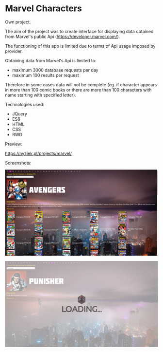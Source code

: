 # Marvel Characters

Own project.

The aim of the project was to create interface for displaying data obtained from Marvel's public Api (https://developer.marvel.com/).

The functioning of this app is limited due to terms of Api usage imposed by provider.

Obtaining data from Marvel's Api is limited to:
* maximum 3000 database requests per day
* maximum 100 results per request

Therefore in some cases data will not be complete (eg. if character appears in more than 100 comic books or there are more than 100 characters with name starting with specified letter).

Technologies used:
* JQuery
* ES6
* HTML
* CSS
* RWD

Preview:

https://nyziek.pl/projects/marvel/

Screenshots:

![Screenshot 1](./screenshots/marvel1.png)

![Screenshot 2](./screenshots/marvel2.png)
